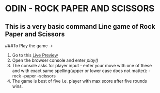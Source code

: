 # ODIN - ROCK PAPER AND SCISSORS
## This is a very basic command Line game of Rock Paper and Scissors
###To Play the game ->
1. Go to this [Live Preview](https://paraswastaken.github.io/odin-rockppersci/)
2. Open the browser console and enter *play()*
3. The console asks for player input - enter your move with one of these and with exact same spelling(upper or lower case does not matter):
	-rock
	-paper
	-scissors
4. The game is best of five i.e. player with max score after five rounds wins.
